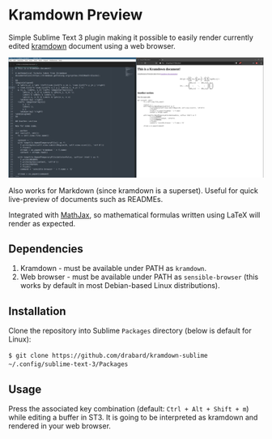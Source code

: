 # Kramdown Preview

Simple Sublime Text 3 plugin making it possible to easily render currently edited
[kramdown](https://kramdown.gettalong.org/) document using a web browser.

![Example](res/example.png)

Also works for Markdown (since kramdown is a superset).
Useful for quick live-preview of documents such as READMEs.

Integrated with [MathJax](https://www.mathjax.org/), so mathematical formulas 
written using LaTeX will render as expected.

## Dependencies

1. Kramdown - must be available under PATH as `kramdown`.
2. Web browser - must be available under PATH as `sensible-browser` (this works
	by default in most Debian-based Linux distributions).

## Installation

Clone the repository into Sublime `Packages` directory (below is default for Linux):

`$ git clone https://github.com/drabard/kramdown-sublime ~/.config/sublime-text-3/Packages`

## Usage

Press the associated key combination (default: `Ctrl + Alt + Shift + m`) 
while editing a buffer in ST3. It is going to be interpreted as kramdown and 
rendered in your web browser.
